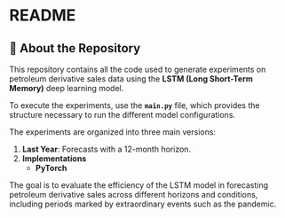 # README

## 📄 About the Repository

This repository contains all the code used to generate experiments on petroleum derivative sales data using the **LSTM (Long Short-Term Memory)** deep learning model.  

To execute the experiments, use the **`main.py`** file, which provides the structure necessary to run the different model configurations.  

The experiments are organized into three main versions:  
1. **Last Year**: Forecasts with a 12-month horizon.  
3. **Implementations**
   - **PyTorch**  

The goal is to evaluate the efficiency of the LSTM model in forecasting petroleum derivative sales across different horizons and conditions, including periods marked by extraordinary events such as the pandemic.

